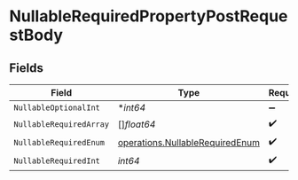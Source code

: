 # NullableRequiredPropertyPostRequestBody


## Fields

| Field                                                                                     | Type                                                                                      | Required                                                                                  | Description                                                                               | Example                                                                                   |
| ----------------------------------------------------------------------------------------- | ----------------------------------------------------------------------------------------- | ----------------------------------------------------------------------------------------- | ----------------------------------------------------------------------------------------- | ----------------------------------------------------------------------------------------- |
| `NullableOptionalInt`                                                                     | **int64*                                                                                  | :heavy_minus_sign:                                                                        | N/A                                                                                       | 0                                                                                         |
| `NullableRequiredArray`                                                                   | []*float64*                                                                               | :heavy_check_mark:                                                                        | N/A                                                                                       | <nil>                                                                                     |
| `NullableRequiredEnum`                                                                    | [operations.NullableRequiredEnum](../../../pkg/models/operations/nullablerequiredenum.md) | :heavy_check_mark:                                                                        | N/A                                                                                       | second                                                                                    |
| `NullableRequiredInt`                                                                     | *int64*                                                                                   | :heavy_check_mark:                                                                        | N/A                                                                                       | <nil>                                                                                     |